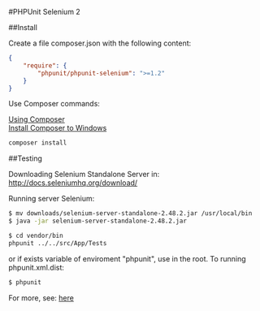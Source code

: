 #PHPUnit Selenium 2

##Install

Create a file composer.json with the following content:
    
```json 
{
    "require": {
        "phpunit/phpunit-selenium": ">=1.2"
    }
}
```

Use Composer commands:

[Using Composer](https://getcomposer.org/doc/00-intro.md#downloading-the-composer-executable)
<br/>
[Install Composer to Windows](https://getcomposer.org/doc/00-intro.md#using-the-installer)

```bash
composer install
```

##Testing

Downloading Selenium Standalone Server in:
    http://docs.seleniumhq.org/download/

Running server Selenium:

```bash
$ mv downloads/selenium-server-standalone-2.48.2.jar /usr/local/bin
$ java -jar selenium-server-standalone-2.48.2.jar
```


```bash
$ cd vendor/bin
phpunit ../../src/App/Tests
```

or if exists variable of enviroment "phpunit", use in the root.
To running phpunit.xml.dist:

```bash
$ phpunit
```

For more, see: [here](https://phpunit.de/manual/3.7/en/selenium.html)